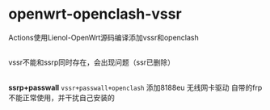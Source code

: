 # openwrt-openclash-vssr
Actions使用Lienol-OpenWrt源码编译添加vssr和openclash
## 
vssr不能和ssrp同时存在，会出现问题（ssr已删除）
##
**ssrp+passwall**
`vssr+passwall+openclash`
添加8188eu 无线网卡驱动
自带的frp不能正常使用，并干扰自己安装的
